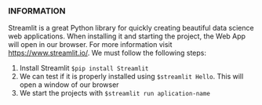### INFORMATION

Streamlit is a great Python library for quickly creating beautiful data science web applications. When installing it and starting the project, the Web App will open in our browser. For more information visit https://www.streamlit.io/. We must follow the following steps:

1. Install Streamlit `$pip install Streamlit`
2. We can test if it is properly installed using `$streamlit Hello`. This will open a window of our browser
3. We start the projects with `$streamlit run aplication-name`
